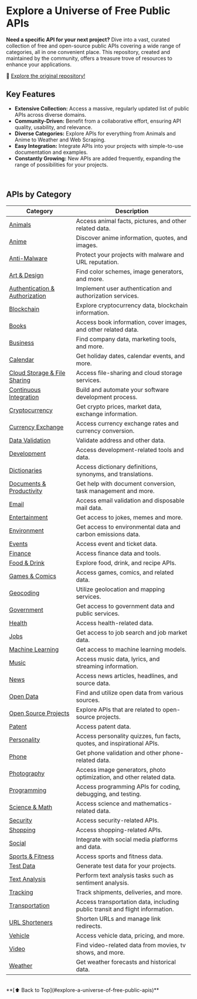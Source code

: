 # Explore a Universe of Free Public APIs

**Need a specific API for your next project?**  Dive into a vast, curated collection of free and open-source public APIs covering a wide range of categories, all in one convenient place.  This repository, created and maintained by the community, offers a treasure trove of resources to enhance your applications.

🔗 [Explore the original repository!](https://github.com/public-apis/public-apis)

## Key Features

*   **Extensive Collection:** Access a massive, regularly updated list of public APIs across diverse domains.
*   **Community-Driven:** Benefit from a collaborative effort, ensuring API quality, usability, and relevance.
*   **Diverse Categories:** Explore APIs for everything from Animals and Anime to Weather and Web Scraping.
*   **Easy Integration:** Integrate APIs into your projects with simple-to-use documentation and examples.
*   **Constantly Growing:** New APIs are added frequently, expanding the range of possibilities for your projects.

<br>

## APIs by Category

| Category                     | Description                                                        |
| ---------------------------- | ------------------------------------------------------------------ |
| [Animals](#animals)          | Access animal facts, pictures, and other related data.             |
| [Anime](#anime)              | Discover anime information, quotes, and images.                    |
| [Anti-Malware](#anti-malware)   | Protect your projects with malware and URL reputation.              |
| [Art & Design](#art--design)   | Find color schemes, image generators, and more.                  |
| [Authentication & Authorization](#authentication--authorization) | Implement user authentication and authorization services.      |
| [Blockchain](#blockchain)      | Explore cryptocurrency data, blockchain information.                |
| [Books](#books)              | Access book information, cover images, and other related data.     |
| [Business](#business)         |  Find company data, marketing tools, and more.                    |
| [Calendar](#calendar)          | Get holiday dates, calendar events, and more.                    |
| [Cloud Storage & File Sharing](#cloud-storage--file-sharing) | Access file-sharing and cloud storage services.  |
| [Continuous Integration](#continuous-integration)     | Build and automate your software development process.|
| [Cryptocurrency](#cryptocurrency)   | Get crypto prices, market data, exchange information.            |
| [Currency Exchange](#currency-exchange)    | Access currency exchange rates and currency conversion.             |
| [Data Validation](#data-validation)     | Validate address and other data.            |
| [Development](#development)     | Access development-related tools and data.            |
| [Dictionaries](#dictionaries)     | Access dictionary definitions, synonyms, and translations.            |
| [Documents & Productivity](#documents--productivity)     | Get help with document conversion, task management and more.            |
| [Email](#email)     | Access email validation and disposable mail data.            |
| [Entertainment](#entertainment)     | Get access to jokes, memes and more.            |
| [Environment](#environment)     | Get access to environmental data and carbon emissions data.            |
| [Events](#events)     | Access event and ticket data.            |
| [Finance](#finance)     | Access finance data and tools.            |
| [Food & Drink](#food--drink)     | Explore food, drink, and recipe APIs.            |
| [Games & Comics](#games--comics)     | Access games, comics, and related data.           |
| [Geocoding](#geocoding)     | Utilize geolocation and mapping services.           |
| [Government](#government)     | Get access to government data and public services.           |
| [Health](#health)     | Access health-related data.           |
| [Jobs](#jobs)     | Get access to job search and job market data.           |
| [Machine Learning](#machine-learning)     | Get access to machine learning models.           |
| [Music](#music)     | Access music data, lyrics, and streaming information.           |
| [News](#news)     | Access news articles, headlines, and source data.           |
| [Open Data](#open-data)     | Find and utilize open data from various sources.           |
| [Open Source Projects](#open-source-projects)     | Explore APIs that are related to open-source projects.           |
| [Patent](#patent)     | Access patent data.           |
| [Personality](#personality)     | Access personality quizzes, fun facts, quotes, and inspirational APIs.           |
| [Phone](#phone)     | Get phone validation and other phone-related data.           |
| [Photography](#photography)     | Access image generators, photo optimization, and other related data.           |
| [Programming](#programming)     | Access programming APIs for coding, debugging, and testing.           |
| [Science & Math](#science--math)     | Access science and mathematics-related data.           |
| [Security](#security)     | Access security-related APIs.           |
| [Shopping](#shopping)     | Access shopping-related APIs.           |
| [Social](#social)     | Integrate with social media platforms and data.           |
| [Sports & Fitness](#sports--fitness)     | Access sports and fitness data.           |
| [Test Data](#test-data)     | Generate test data for your projects.           |
| [Text Analysis](#text-analysis)     | Perform text analysis tasks such as sentiment analysis.           |
| [Tracking](#tracking)     | Track shipments, deliveries, and more.           |
| [Transportation](#transportation)     | Access transportation data, including public transit and flight information.           |
| [URL Shorteners](#url-shorteners)     | Shorten URLs and manage link redirects.           |
| [Vehicle](#vehicle)     | Access vehicle data, pricing, and more.           |
| [Video](#video)     | Find video-related data from movies, tv shows, and more.           |
| [Weather](#weather)     | Get weather forecasts and historical data.           |

<br>
**[⬆ Back to Top](#explore-a-universe-of-free-public-apis)**
<br>
<br>
